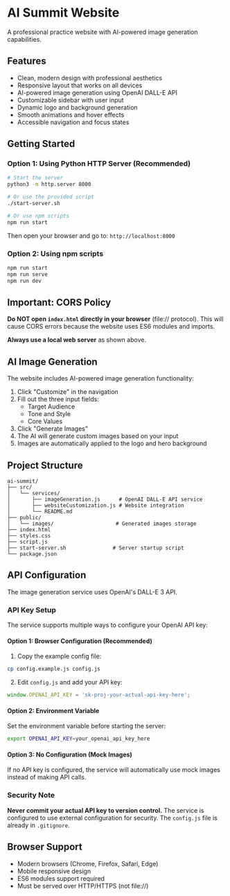 # AI Summit Website

A professional practice website with AI-powered image generation capabilities.

## Features

- Clean, modern design with professional aesthetics
- Responsive layout that works on all devices
- AI-powered image generation using OpenAI DALL-E API
- Customizable sidebar with user input
- Dynamic logo and background generation
- Smooth animations and hover effects
- Accessible navigation and focus states

## Getting Started

### Option 1: Using Python HTTP Server (Recommended)
```bash
# Start the server
python3 -m http.server 8000

# Or use the provided script
./start-server.sh

# Or use npm scripts
npm run start
```

Then open your browser and go to: `http://localhost:8000`

### Option 2: Using npm scripts
```bash
npm run start
npm run serve
npm run dev
```

## Important: CORS Policy

**Do NOT open `index.html` directly in your browser** (file:// protocol). This will cause CORS errors because the website uses ES6 modules and imports.

**Always use a local web server** as shown above.

## AI Image Generation

The website includes AI-powered image generation functionality:

1. Click "Customize" in the navigation
2. Fill out the three input fields:
   - Target Audience
   - Tone and Style  
   - Core Values
3. Click "Generate Images"
4. The AI will generate custom images based on your input
5. Images are automatically applied to the logo and hero background

## Project Structure

```
ai-summit/
├── src/
│   └── services/
│       ├── imageGeneration.js      # OpenAI DALL-E API service
│       ├── websiteCustomization.js # Website integration
│       └── README.md
├── public/
│   └── images/                    # Generated images storage
├── index.html
├── styles.css
├── script.js
├── start-server.sh               # Server startup script
└── package.json
```

## API Configuration

The image generation service uses OpenAI's DALL-E 3 API. 

### API Key Setup

The service supports multiple ways to configure your OpenAI API key:

#### Option 1: Browser Configuration (Recommended)
1. Copy the example config file:
```bash
cp config.example.js config.js
```

2. Edit `config.js` and add your API key:
```javascript
window.OPENAI_API_KEY = 'sk-proj-your-actual-api-key-here';
```

#### Option 2: Environment Variable
Set the environment variable before starting the server:
```bash
export OPENAI_API_KEY=your_openai_api_key_here
```

#### Option 3: No Configuration (Mock Images)
If no API key is configured, the service will automatically use mock images instead of making API calls.

### Security Note

**Never commit your actual API key to version control.** The service is configured to use external configuration for security. The `config.js` file is already in `.gitignore`.

## Browser Support

- Modern browsers (Chrome, Firefox, Safari, Edge)
- Mobile responsive design
- ES6 modules support required
- Must be served over HTTP/HTTPS (not file://)